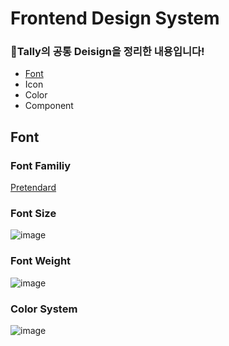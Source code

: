 # Frontend Design System

### 🎨Tally의 공통 Deisign을 정리한 내용입니다!

- [Font](#font)
- Icon
- Color
- Component

## Font

### Font Familiy

[Pretendard](https://cactus.tistory.com/306)

### Font Size

![image](https://github.com/KimSeonHui/Algorithm-Problems/assets/44824456/ae570a25-3746-4742-a524-03bd0ce5ba91)

### Font Weight

![image](https://github.com/DagonLee/DagonLee/assets/43575986/2ac19780-0116-4bc8-b651-098bfeb59cfb)

### Color System

![image](https://github.com/FOR-MY-EGG/ForMyEgg/assets/18045556/5ec3933d-ca08-4e1e-88b9-53a3edfaba59)
